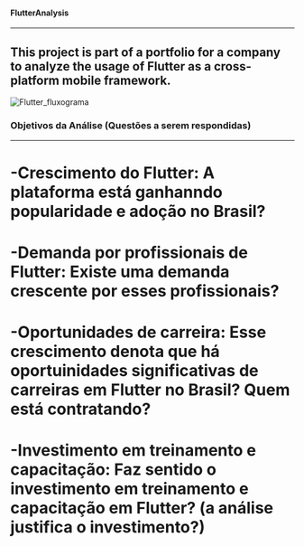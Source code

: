 #### FlutterAnalysis
____________________________________________________________________________________________________________________________
## This project is part of a portfolio for a company to analyze the usage of Flutter as a cross-platform mobile framework.



![Flutter_fluxograma](https://github.com/Prussak/FlutterAnalysis/assets/60240971/7cb907ff-b8e5-4a66-b873-58fddf5835bc)


### Objetivos da Análise (Questões a serem respondidas)
____________________________________________________________________________________________________________________________

# -Crescimento do Flutter: A plataforma está ganhanndo popularidade e adoção no Brasil?

# -Demanda por profissionais de Flutter: Existe uma demanda crescente por esses profissionais?

# -Oportunidades de carreira: Esse crescimento denota que há oportuinidades significativas de carreiras em Flutter no Brasil? Quem está contratando?

# -Investimento em treinamento e capacitação: Faz sentido o investimento em treinamento e capacitação em Flutter? (a análise justifica o investimento?)


